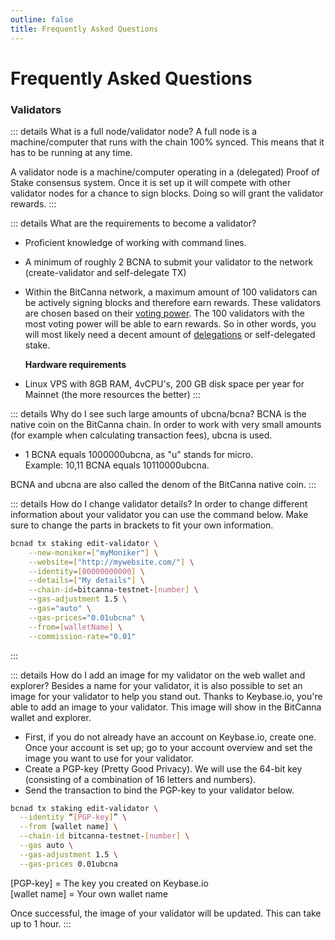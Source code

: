 ```yaml
---
outline: false
title: Frequently Asked Questions
---
```

# Frequently Asked Questions
### Validators

::: details What is a full node/validator node?
A full node is a machine/computer that runs with the chain 100% synced. This means that it has to be running at any time.

A validator node is a machine/computer operating in a (delegated) Proof of Stake consensus system. Once it is set up it will compete with other validator nodes for a chance to sign blocks. Doing so will grant the validator rewards.
:::

::: details What are the requirements to become a validator?
* Proficient knowledge of working with command lines.
* A minimum of roughly 2 BCNA to submit your validator to the network (create-validator and self-delegate TX)
* Within the BitCanna network, a maximum amount of 100 validators can be actively signing blocks and therefore earn rewards. These validators are chosen based on their [voting power](/pages/concepts-terms/validators-and-delegators.md#voting-power). The 100 validators with the most voting power will be able to earn rewards. So in other words, you will most likely need a decent amount of [delegations](/pages/concepts-terms/validators-and-delegators.md#delegators) or self-delegated stake.

    **Hardware requirements**
* Linux VPS with 8GB RAM, 4vCPU's, 200 GB disk space per year for Mainnet (the more resources the better)
:::

::: details Why do I see such large amounts of ubcna/bcna?
BCNA is the native coin on the BitCanna chain. In order to work with very small amounts (for example when calculating transaction fees), ubcna is used.

* 1 BCNA equals 1000000ubcna, as "u" stands for micro.\
  Example: 10,11 BCNA equals 10110000ubcna.

BCNA and ubcna are also called the denom of the BitCanna native coin.
:::

::: details How do I change validator details?
In order to change different information about your validator you can use the command below. Make sure to change the parts in brackets to fit your own information.
``` sh
bcnad tx staking edit-validator \
    --new-moniker=["myMoniker"] \
    --website=["http://mywebsite.com/"] \
    --identity=[00000000000] \
    --details=["My details"] \
    --chain-id=bitcanna-testnet-[number] \
    --gas-adjustment 1.5 \
    --gas="auto" \
    --gas-prices="0.01ubcna" \
    --from=[walletName] \
    --commission-rate="0.01"
```
:::

::: details How do I add an image for my validator on the web wallet and explorer?
Besides a name for your validator, it is also possible to set an image for your validator to help you stand out. Thanks to Keybase.io, you're able to add an image to your validator. This image will show in the BitCanna wallet and explorer.

* First, if you do not already have an account on Keybase.io, create one.
  Once your account is set up; go to your account overview and set the image you want to use for your validator.
* Create a PGP-key (Pretty Good Privacy).
  We will use the 64-bit key (consisting of a combination of 16 letters and numbers).
* Send the transaction to bind the PGP-key to your validator below.
``` sh
bcnad tx staking edit-validator \
  --identity “[PGP-key]” \
  --from [wallet name] \
  --chain-id bitcanna-testnet-[number] \
  --gas auto \
  --gas-adjustment 1.5 \
  --gas-prices 0.01ubcna
```
[PGP-key] = The key you created on Keybase.io\
[wallet name] = Your own wallet name

Once successful, the image of your validator will be updated. This can take up to 1 hour.
:::
